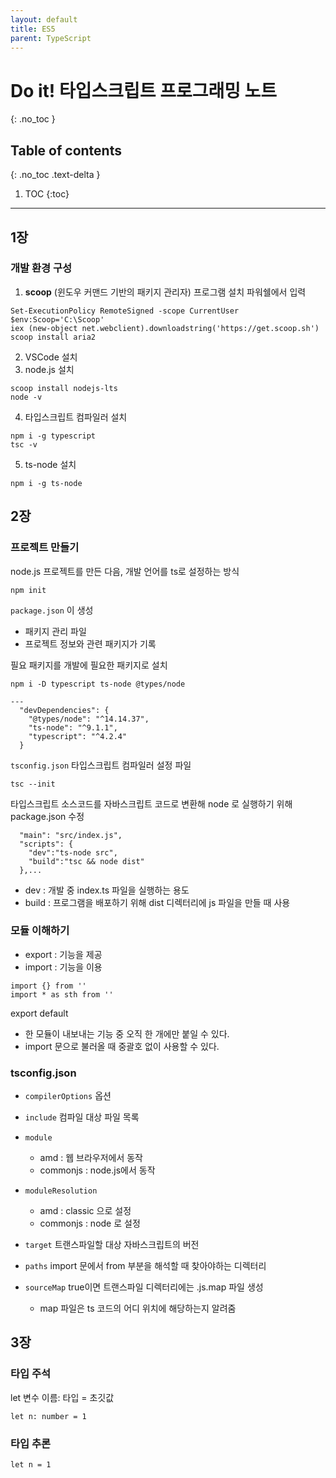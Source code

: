 ```yaml
---
layout: default
title: ES5
parent: TypeScript
---
```


# Do it! 타입스크립트 프로그래밍 노트
{: .no_toc }

## Table of contents
{: .no_toc .text-delta }

1. TOC
   {:toc}

---

## 1장
### 개발 환경 구성

1. __scoop__ (윈도우 커맨드 기반의 패키지 관리자) 프로그램 설치
파워쉘에서 입력  
```
Set-ExecutionPolicy RemoteSigned -scope CurrentUser  
$env:Scoop='C:\Scoop'
iex (new-object net.webclient).downloadstring('https://get.scoop.sh')
scoop install aria2
```

2. VSCode 설치
3. node.js 설치  
```
scoop install nodejs-lts
node -v
```

4. 타입스크립트 컴파일러 설치  
```
npm i -g typescript
tsc -v
```

5. ts-node 설치  
```
npm i -g ts-node
```

## 2장
### 프로젝트 만들기

node.js 프로젝트를 만든 다음, 개발 언어를 ts로 설정하는 방식

```
npm init
```

`package.json` 이 생성
   - 패키지 관리 파일
   - 프로젝트 정보와 관련 패키지가 기록


필요 패키지를 개발에 필요한 패키지로 설치

```
npm i -D typescript ts-node @types/node

---
  "devDependencies": {
    "@types/node": "^14.14.37",
    "ts-node": "^9.1.1",
    "typescript": "^4.2.4"
  }
```

`tsconfig.json` 타입스크립트 컴파일러 설정 파일

```
tsc --init
```

타입스크립트 소스코드를 자바스크립트 코드로 변환해 node 로 실행하기 위해 package.json 수정

```
  "main": "src/index.js",
  "scripts": {
    "dev":"ts-node src",
    "build":"tsc && node dist"
  },...
```

- dev : 개발 중 index.ts 파일을 실행하는 용도
- build : 프로그램을 배포하기 위해 dist 디렉터리에 js 파일을 만들 때 사용

### 모듈 이해하기

- export : 기능을 제공
- import : 기능을 이용

```
import {} from ''
import * as sth from ''
```

export default
   - 한 모듈이 내보내는 기능 중 오직 한 개에만 붙일 수 있다.
   - import 문으로 불러올 때 중괄호 없이 사용할 수 있다.

### tsconfig.json

- `compilerOptions` 옵션
- `include` 컴파일 대상 파일 목록

- `module`
   - amd : 웹 브라우저에서 동작
   - commonjs : node.js에서 동작
- `moduleResolution`
   - amd : classic 으로 설정
   - commonjs : node 로 설정
- `target` 트랜스파일할 대상 자바스크립트의 버전
- `paths` import 문에서 from 부분을 해석할 때 찾아야하는 디렉터리
- `sourceMap` true이면 트랜스파일 디렉터리에는 .js.map 파일 생성
   - map 파일은 ts 코드의 어디 위치에 해당하는지 알려줌


## 3장

### 타입 주석

let 변수 이름: 타입 = 초깃값

```
let n: number = 1
```

### 타입 추론

```
let n = 1
```